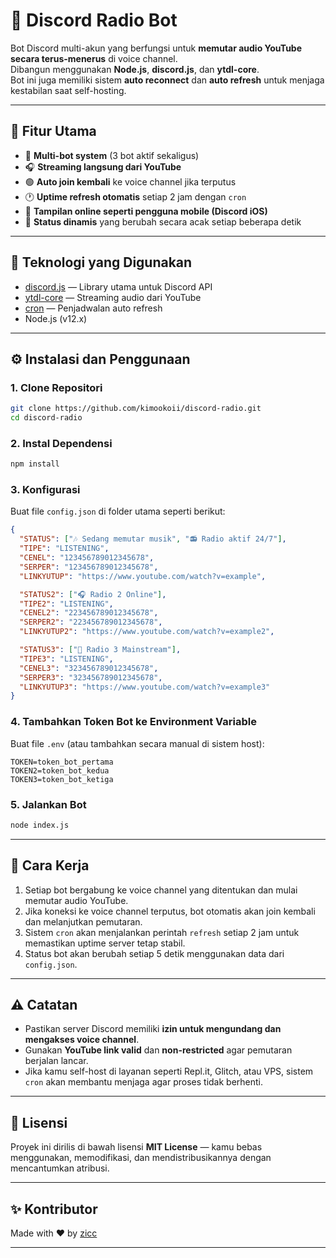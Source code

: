 
# 🎵 Discord Radio Bot

Bot Discord multi-akun yang berfungsi untuk **memutar audio YouTube secara terus-menerus** di voice channel.  
Dibangun menggunakan **Node.js**, **discord.js**, dan **ytdl-core**.  
Bot ini juga memiliki sistem **auto reconnect** dan **auto refresh** untuk menjaga kestabilan saat self-hosting.

---

## 🚀 Fitur Utama
- 🔁 **Multi-bot system** (3 bot aktif sekaligus)
- 🎧 **Streaming langsung dari YouTube**
- 🟢 **Auto join kembali** ke voice channel jika terputus
- 🕐 **Uptime refresh otomatis** setiap 2 jam dengan `cron`
- 📱 **Tampilan online seperti pengguna mobile (Discord iOS)**
- 🎯 **Status dinamis** yang berubah secara acak setiap beberapa detik

---

## 🧩 Teknologi yang Digunakan
- [discord.js](https://discord.js.org/) — Library utama untuk Discord API  
- [ytdl-core](https://www.npmjs.com/package/ytdl-core) — Streaming audio dari YouTube  
- [cron](https://www.npmjs.com/package/cron) — Penjadwalan auto refresh  
- Node.js (v12.x)

---

## ⚙️ Instalasi dan Penggunaan

### 1. Clone Repositori
```bash
git clone https://github.com/kimookoii/discord-radio.git
cd discord-radio
````

### 2. Instal Dependensi

```bash
npm install
```

### 3. Konfigurasi

Buat file `config.json` di folder utama seperti berikut:

```json
{
  "STATUS": ["🎶 Sedang memutar musik", "📻 Radio aktif 24/7"],
  "TIPE": "LISTENING",
  "CENEL": "123456789012345678",
  "SERPER": "123456789012345678",
  "LINKYUTUP": "https://www.youtube.com/watch?v=example",

  "STATUS2": ["🎧 Radio 2 Online"],
  "TIPE2": "LISTENING",
  "CENEL2": "223456789012345678",
  "SERPER2": "223456789012345678",
  "LINKYUTUP2": "https://www.youtube.com/watch?v=example2",

  "STATUS3": ["🎼 Radio 3 Mainstream"],
  "TIPE3": "LISTENING",
  "CENEL3": "323456789012345678",
  "SERPER3": "323456789012345678",
  "LINKYUTUP3": "https://www.youtube.com/watch?v=example3"
}
```

### 4. Tambahkan Token Bot ke Environment Variable

Buat file `.env` (atau tambahkan secara manual di sistem host):

```
TOKEN=token_bot_pertama
TOKEN2=token_bot_kedua
TOKEN3=token_bot_ketiga
```

### 5. Jalankan Bot

```bash
node index.js
```

---

## 🔁 Cara Kerja

1. Setiap bot bergabung ke voice channel yang ditentukan dan mulai memutar audio YouTube.
2. Jika koneksi ke voice channel terputus, bot otomatis akan join kembali dan melanjutkan pemutaran.
3. Sistem `cron` akan menjalankan perintah `refresh` setiap 2 jam untuk memastikan uptime server tetap stabil.
4. Status bot akan berubah setiap 5 detik menggunakan data dari `config.json`.

---

## ⚠️ Catatan

* Pastikan server Discord memiliki **izin untuk mengundang dan mengakses voice channel**.
* Gunakan **YouTube link valid** dan **non-restricted** agar pemutaran berjalan lancar.
* Jika kamu self-host di layanan seperti Repl.it, Glitch, atau VPS, sistem `cron` akan membantu menjaga agar proses tidak berhenti.

---

## 📄 Lisensi

Proyek ini dirilis di bawah lisensi **MIT License** — kamu bebas menggunakan, memodifikasi, dan mendistribusikannya dengan mencantumkan atribusi.

---

## ✨ Kontributor

Made with ❤️ by [zicc](https://github.com/kimookoii)

---
